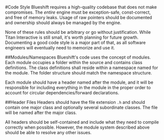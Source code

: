 #Code Style
Blueshift requires a high-quality codebase that does not make compromises. The *entire* engine must be exception-safe, const-correct, and free of memory leaks. Usage of raw pointers should be documented and ownership should always be managed by the engine.

None of these rules should be arbitrary or go without justification. While Titan Interactive is still small, it's worth planning for future growth. Documenting a good code style is a major part of that, as all software engineers will eventually need to memorize and use it.

##Modules/Namespaces
Blueshift's code uses the concept of modules. Each module occupies a folder within the source and contains class definitions. The class definitions shall reside within a namespace named for the module. The folder structure should match the namespace structure.

Each module should have a header named after the module, and it will be responsible for including everything in the module in the proper order to account for circular dependencies/forward declarations.

##Header Files
Headers should have the file extension `.h` and should contain one major class and optionally several subordinate classes. The file will be named after the major class.

All headers should be self-contained and include what they need to compile correctly when possible. However, the module system described above should be able to resolve any other issues.

